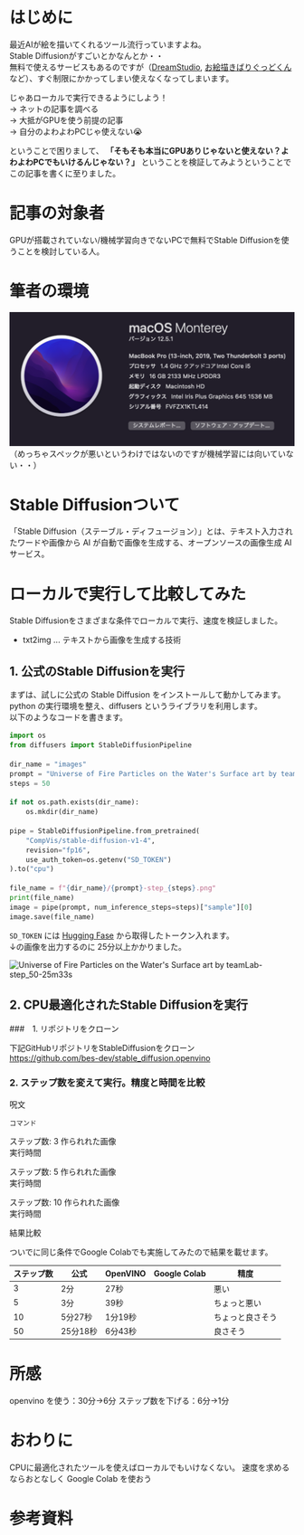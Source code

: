 <!--
記事タイトル候補：
よわよわPCでお絵描きAIやるのは諦めろ
よわよわPCでも高解像度でAIに絵を描かせたい！
intel製Macでも高解像度でAIに絵を描かせたい！
-->

# はじめに

最近AIが絵を描いてくれるツール流行っていますよね。  
Stable Diffusionがすごいとかなんとか・・  
無料で使えるサービスもあるのですが（[DreamStudio](https://photoshopbook.com/2022/10/03/dream-studio/), [お絵描きばりぐっどくん](https://page.line.me/877ieiqs)など）、すぐ制限にかかってしまい使えなくなってしまいます。  
  
じゃあローカルで実行できるようにしよう！  
→ ネットの記事を調べる  
→ 大抵がGPUを使う前提の記事  
→ 自分のよわよわPCじゃ使えない😭  
  
ということで困りまして、 **「そもそも本当にGPUありじゃないと使えない？よわよわPCでもいけるんじゃない？」** ということを検証してみようということでこの記事を書くに至りました。

# 記事の対象者
GPUが搭載されていない/機械学習向きでないPCで無料でStable Diffusionを使うことを検討している人。

# 筆者の環境

![筆者の環境](./assets/environment.png '筆者の環境')
（めっちゃスペックが悪いというわけではないのですが機械学習には向いていない・・）


# Stable Diffusionついて
「Stable Diffusion（ステーブル・ディフュージョン）」とは、テキスト入力されたワードや画像から AI が自動で画像を生成する、オープンソースの画像生成 AI サービス。

# ローカルで実行して比較してみた

Stable Diffusionをさまざまな条件でローカルで実行、速度を検証しました。
- txt2img ... テキストから画像を生成する技術


## 1. 公式のStable Diffusionを実行
まずは、試しに公式の Stable Diffusion をインストールして動かしてみます。  
python の実行環境を整え、diffusers というライブラリを利用します。  
以下のようなコードを書きます。

```python
import os
from diffusers import StableDiffusionPipeline

dir_name = "images"
prompt = "Universe of Fire Particles on the Water's Surface art by teamLab"
steps = 50

if not os.path.exists(dir_name):
    os.mkdir(dir_name)

pipe = StableDiffusionPipeline.from_pretrained(
    "CompVis/stable-diffusion-v1-4",
    revision="fp16",
    use_auth_token=os.getenv("SD_TOKEN")
).to("cpu")

file_name = f"{dir_name}/{prompt}-step_{steps}.png"
print(file_name)
image = pipe(prompt, num_inference_steps=steps)["sample"][0]
image.save(file_name)
```

`SD_TOKEN` には [Hugging Fase](https://huggingface.co/) から取得したトークン入れます。  
↓の画像を出力するのに 25分以上かかりました。

![Universe of Fire Particles on the Water's Surface art by teamLab-step_50-25m33s](https://user-images.githubusercontent.com/40657211/196025673-3f2dafc4-123a-4266-9177-1ecb8cd2ff5a.png)


## 2. CPU最適化されたStable Diffusionを実行

###　1. リポジトリをクローン

下記GitHubリポジトリをStableDiffusionをクローン  
https://github.com/bes-dev/stable_diffusion.openvino  


### 2. ステップ数を変えて実行。精度と時間を比較

呪文
```
コマンド
```

ステップ数: 3
作られれた画像  
実行時間  

ステップ数: 5
作られれた画像  
実行時間  

ステップ数: 10
作られれた画像  
実行時間  


結果比較

ついでに同じ条件でGoogle Colabでも実施してみたので結果を載せます。

| ステップ数 | 公式 | OpenVINO | Google Colab | 精度 |
| ---------- | ---------- | ------------ | ------------ | ------------ |
| 3  | 2分      | 27秒    |     | 悪い |
| 5  | 3分      | 39秒    |     | ちょっと悪い |
| 10 | 5分27秒  | 1分19秒  |     | ちょっと良さそう |
| 50 | 25分18秒 | 6分43秒  |     | 良さそう |


<!--
<img src=./assets/txt2image.png  width="200px">

img2img を実行
inpainting を実行
 -->
 
# 所感
openvino を使う：30分→6分
ステップ数を下げる：6分→1分

# おわりに

CPUに最適化されたツールを使えばローカルでもいけなくない。
速度を求めるならおとなしく Google Colab を使おう

# 参考資料
